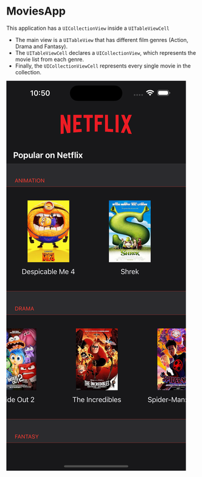 # MoviesApp

This application has a `UICollectionView` inside a `UITableViewCell`

- The main view is a `UITableView` that has different film genres (Action, Drama and Fantasy).
- The `UITableViewCell` declares a `UICollectionView`, which represents the movie list from each genre.
- Finally, the `UICollectionViewCell` represents every single movie in the collection.

![Screenshot of the application](./MoviesApp/Assets.xcassets/Simulator%20Screenshot%20-%20iPhone%2015%20Pro%20Max%20-%202024-07-24%20at%2022.50.25.imageset/Simulator%20Screenshot%20-%20iPhone%2015%20Pro%20Max%20-%202024-07-24%20at%2022.50.25.png)
